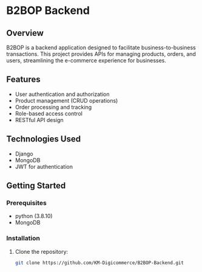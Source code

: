 # B2BOP Backend

## Overview

B2BOP is a backend application designed to facilitate business-to-business transactions. This project provides APIs for managing products, orders, and users, streamlining the e-commerce experience for businesses.

## Features

- User authentication and authorization
- Product management (CRUD operations)
- Order processing and tracking
- Role-based access control
- RESTful API design

## Technologies Used

- Django 
- MongoDB
- JWT for authentication

## Getting Started

### Prerequisites

- python (3.8.10)
- MongoDB

### Installation

1. Clone the repository:

   ```bash
   git clone https://github.com/KM-Digicommerce/B2BOP-Backend.git

